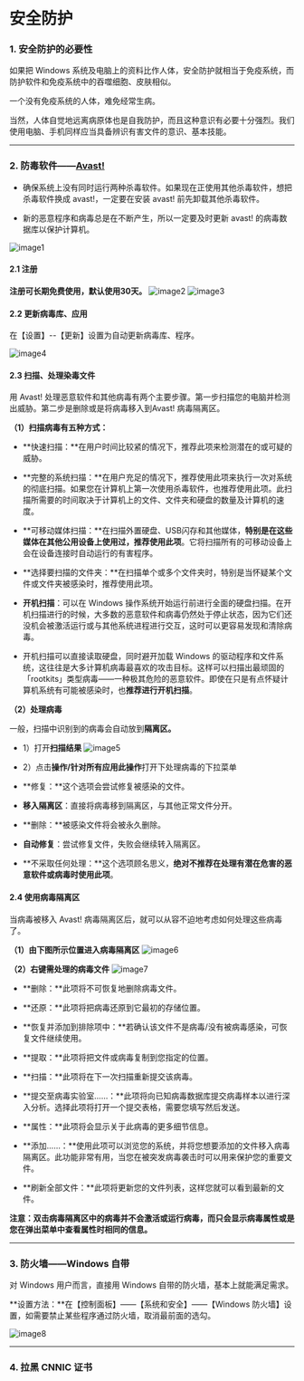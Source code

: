 # 安全防护

### 1. 安全防护的必要性

如果把 Windows 系统及电脑上的资料比作人体，安全防护就相当于免疫系统，而防护软件和免疫系统中的吞噬细胞、皮肤相似。

一个没有免疫系统的人体，难免经常生病。

当然，人体自觉地远离病原体也是自我防护，而且这种意识有必要十分强烈。我们使用电脑、手机同样应当具备辨识有害文件的意识、基本技能。

--- 
### 2. 防毒软件——[Avast!](https://www.avast.com)


* 确保系统上没有同时运行两种杀毒软件。如果现在正使用其他杀毒软件，想把杀毒软件换成 avast!，一定要在安装 avast! 前先卸载其他杀毒软件。

* 新的恶意程序和病毒总是在不断产生，所以一定要及时更新 avast! 的病毒数据库以保护计算机。

 ![image1](https://40.media.tumblr.com/ca680a2305f3a668d8224edee9ff0c59/tumblr_nw082xxS1X1uft3xho3_1280.png)

#### 2.1 注册

**注册可长期免费使用，默认使用30天。**
![image2](https://40.media.tumblr.com/9602acc2dcd6001505ea084c7c037435/tumblr_nw082xxS1X1uft3xho1_1280.png)
![image3](https://41.media.tumblr.com/0fc5f82a7d3d749f3a4b85f007bed2ca/tumblr_nw082xxS1X1uft3xho2_500.png)

#### 2.2 更新病毒库、应用

在【设置】--【更新】设置为自动更新病毒库、程序。

![image4](https://40.media.tumblr.com/a6f1ab9493d2ce7aa484eaf90b78ed9b/tumblr_nw082xxS1X1uft3xho5_1280.png)

#### 2.3 扫描、处理染毒文件

用 Avast! 处理恶意软件和其他病毒有两个主要步骤。第一步扫描您的电脑并检测出威胁。第二步是删除或是将病毒移入到Avast! 病毒隔离区。

**（1）扫描病毒有五种方式：**

* **快速扫描：**在用户时间比较紧的情况下，推荐此项来检测潜在的或可疑的威胁。

* **完整的系统扫描：**在用户充足的情况下，推荐使用此项来执行一次对系统的彻底扫描。如果您在计算机上第一次使用杀毒软件，也推荐使用此项。此扫描所需要的时间取决于计算机上的文件、文件夹和硬盘的数量及计算机的速度。

* **可移动媒体扫描：**在扫描外置硬盘、USB闪存和其他媒体，**特别是在这些媒体在其他公用设备上使用过，推荐使用此项**。它将扫描所有的可移动设备上会在设备连接时自动运行的有害程序。

* **选择要扫描的文件夹：**在扫描单个或多个文件夹时，特别是当怀疑某个文件或文件夹被感染时，推荐使用此项。

* **开机扫描**：可以在 Windows 操作系统开始运行前进行全面的硬盘扫描。在开机扫描进行的时候，大多数的恶意软件和病毒仍然处于停止状态，因为它们还没机会被激活运行或与其他系统进程进行交互，这时可以更容易发现和清除病毒。

 * 开机扫描可以直接读取硬盘，同时避开加载 Windows 的驱动程序和文件系统，这往往是大多计算机病毒最喜欢的攻击目标。这样可以扫描出最顽固的「rootkits」类型病毒——一种极其危险的恶意软件。即使在只是有点怀疑计算机系统有可能被感染时，也**推荐进行开机扫描**。

**（2）处理病毒**

一般，扫描中识别到的病毒会自动放到**隔离区。**

* 1）打开**扫描结果**
 ![image5](https://41.media.tumblr.com/77b19f1c7d0e4279c633fe3e2786d405/tumblr_nw082xxS1X1uft3xho7_1280.png)

* 2）点击**操作/针对所有应用此操作**打开下处理病毒的下拉菜单
 
 * **修复：**这个选项会尝试修复被感染的文件。

 * **移入隔离区**：直接将病毒移到隔离区，与其他正常文件分开。

 * **删除：**被感染文件将会被永久删除。

 * **自动修复**：尝试修复文件，失败会继续转入隔离区。

 * **不采取任何处理：**这个选项顾名思义，**绝对不推荐在处理有潜在危害的恶意软件或病毒时使用此项**。

#### 2.4 使用病毒隔离区

当病毒被移入 Avast! 病毒隔离区后，就可以从容不迫地考虑如何处理这些病毒了。

**（1）由下图所示位置进入病毒隔离区**
![image6](https://41.media.tumblr.com/2345af080a43c68c30a1a9f3b52e900a/tumblr_nw082xxS1X1uft3xho8_r1_1280.png)

**（2）右键需处理的病毒文件**
![image7](https://40.media.tumblr.com/df7d485955b8e36864b0088a9b93226b/tumblr_nw082xxS1X1uft3xho9_1280.png)

* **删除：**此项将不可恢复地删除病毒文件。

* **还原：**此项将把病毒还原到它最初的存储位置。

* **恢复并添加到排除项中：**若确认该文件不是病毒/没有被病毒感染，可恢复文件继续使用。

* **提取：**此项将把文件或病毒复制到您指定的位置。

* **扫描：**此项将在下一次扫描重新提交该病毒。

* **提交至病毒实验室……：**此项将向已知病毒数据库提交病毒样本以进行深入分析。选择此项将打开一个提交表格，需要您填写然后发送。

* **属性：**此项将会显示关于此病毒的更多细节信息。

* **添加……：**使用此项可以浏览您的系统，并将您想要添加的文件移入病毒隔离区。此功能非常有用，当您在被突发病毒袭击时可以用来保护您的重要文件。

* **刷新全部文件：**此项将更新您的文件列表，这样您就可以看到最新的文件。

**注意：双击病毒隔离区中的病毒并不会激活或运行病毒，而只会显示病毒属性或是您在弹出菜单中查看属性时相同的信息。**

--- 
### 3. 防火墙——Windows 自带

对 Windows 用户而言，直接用 Windows 自带的防火墙，基本上就能满足需求。

**设置方法：**在【控制面板】——【系统和安全】——【Windows 防火墙】设置，如需要禁止某些程序通过防火墙，取消最前面的选勾。

![image8](https://40.media.tumblr.com/2d030bbe499f630fba1266cbf6bafe0e/tumblr_nw09duZXzZ1uft3xho1_1280.png)

---
### 4. 拉黑 CNNIC 证书





